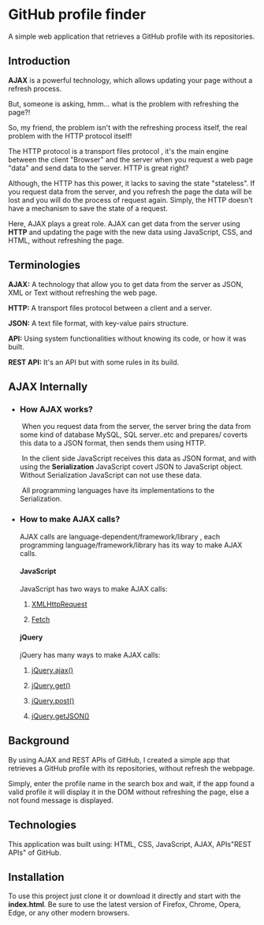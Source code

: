 # GitHub profile finder

A simple web application that retrieves a GitHub profile with its repositories.

## Introduction

**AJAX** is a powerful technology, which allows updating your page without a refresh process.

But, someone is asking, hmm... what is the problem with refreshing the page?!

So, my friend, the problem isn't with the refreshing process itself, the real problem with the HTTP protocol itself! 

The HTTP protocol is a transport files protocol , it's the main engine between the client "Browser" and the server when you request a web page "data" and send data to the server. HTTP is great right?

Although, the HTTP has this power, it lacks to saving the state "stateless". If you request data from the server, and you refresh the page the data will be lost and you will do the process of request again. Simply, the HTTP doesn't have a mechanism to save the state of a request.

Here, AJAX plays a great role. AJAX can get data from the server using **HTTP** and updating the page with the new data using JavaScript, CSS, and HTML, without refreshing the page.

## Terminologies

**AJAX:** A technology that allow you to get data from the server as JSON, XML or Text without refreshing the web page.

**HTTP:** A transport files protocol between a client and a server.

**JSON:** A text file format, with key-value pairs structure. 

**API:** Using system functionalities without knowing its code, or how it was built.

**REST API:** It's an API but with some rules in its build.



## AJAX Internally

- ### How AJAX works?

  ​     When you request data from the server, the server bring the data from some kind of database MySQL, SQL server..etc and prepares/ coverts this data to a JSON format, then sends them using HTTP.

  ​     In the client side JavaScript  receives this data as JSON format, and with using  the **Serialization** JavaScript  covert JSON to JavaScript object. Without Serialization JavaScript can not use these data.

  ​     All programming languages have its implementations to the Serialization.

- ### How to make AJAX calls?

  AJAX calls are language-dependent/framework/library , each programming language/framework/library  has its way to make AJAX calls.

  #### JavaScript

  JavaScript has two ways to make AJAX calls:

  1. [XMLHttpRequest](https://developer.mozilla.org/en-US/docs/Web/API/XMLHttpRequest)

  2. [Fetch](https://developer.mozilla.org/en-US/docs/Web/API/Fetch_API)

  #### jQuery 

  jQuery has many ways to make AJAX calls:

  1. [jQuery.ajax()](https://api.jquery.com/jquery.ajax/)

  2. [jQuery.get()](https://api.jquery.com/jquery.get/)
  
  3. [jQuery.post()](https://api.jquery.com/jquery.post/)

  4. [jQuery.getJSON()](https://api.jquery.com/jquery.getjson/)


## Background

By using AJAX and REST APIs of GitHub, I created a simple app that retrieves a GitHub profile with its repositories, without refresh the webpage.

Simply, enter the profile name in the search box and wait, if the app found a valid profile it will display it in the DOM without refreshing the page, else a not found message is displayed.



## Technologies

This application was built using: HTML, CSS, JavaScript, AJAX, APIs"REST APIs" of GitHub.

## Installation

To use this project just clone it or download it directly and start with the **index.html**. Be sure to use the latest version of Firefox, Chrome, Opera, Edge, or any other modern browsers.



